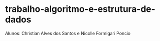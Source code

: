 # trabalho-algoritmo-e-estrutura-de-dados

Alunos: Christian Alves dos Santos e Nicolle Formigari Poncio

